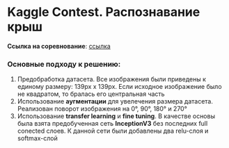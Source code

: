 # Kaggle Contest. Распознавание крыш

**Ссылка на соревнование**: [ссылка](https://inclass.kaggle.com/c/techno-sphere-dm2-neural-networks)

### Основные подходу к решению:

1. Предобработка датасета. Все изображения были приведены к единому размеру: 139px х 139px. Если исходное изображение было не квадратом, то бралась его центральная часть
2. Использование **аугментации** для увелечения размера датасета. Реализован поворот изображения на 0°, 90°, 180° и 270°
3. Использование **transfer learning** и **fine tuning**. В качестве основы была взята предобученная сеть **InceptionV3** без последних full conected слоев. К данной сети были добавлены два relu-слоя и softmax-слой
